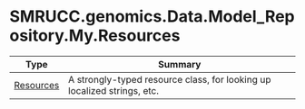 ﻿
# SMRUCC.genomics.Data.Model_Repository.My.Resources

|Type|Summary|
|----|-------|
|[Resources](./Resources.md)|A strongly-typed resource class, for looking up localized strings, etc.|

